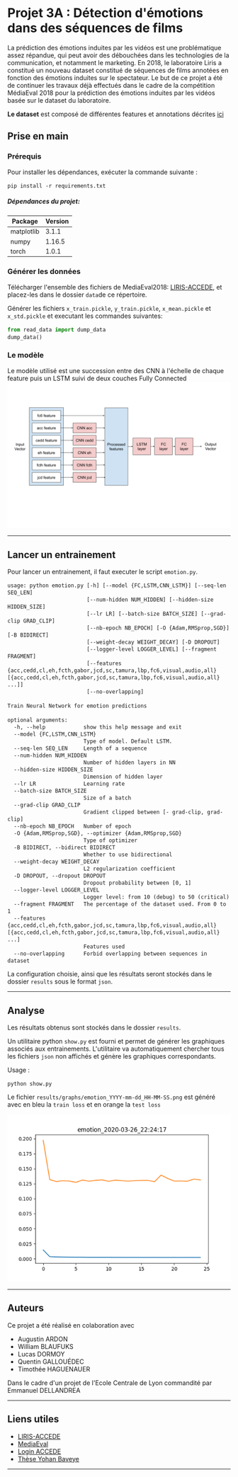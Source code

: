 # Projet 3A : Détection d'émotions dans des séquences de films

La prédiction des émotions induites par les vidéos est une problématique assez répandue, qui peut avoir des débouchées dans les technologies de la communication, 
et notamment le marketing. En 2018, le laboratoire Liris a constitué un nouveau dataset constitué de séquences de films annotées en fonction des émotions induites
sur le spectateur. Le but de ce projet a été de continuer les travaux déjà effectués dans le cadre de la compétition MédiaEval 2018 pour la prédiction des émotions induites 
par les vidéos basée sur le dataset du laboratoire.

**Le dataset** est composé de différentes features et annotations décrites [ici](data/README.md)

## Prise en main

### Prérequis

Pour installer les dépendances, exécuter la commande suivante : 
```shell script
pip install -r requirements.txt
```

##### Dépendances du projet:

| Package  | Version |
| ------------- | ------------- |
| matplotlib  | 3.1.1  |
| numpy  | 1.16.5  |
| torch  | 1.0.1  |

### Générer les données

Télécharger l'ensemble des fichiers de MediaEval2018: [LIRIS-ACCEDE](https://liris-accede.ec-lyon.fr/), et placez-les dans le dossier ```data```de ce répertoire.

Générer les fichiers ```x_train.pickle```, ```y_train.pickle```, ```x_mean.pickle``` et ```x_std.pickle``` et executant les commandes suivantes:

```python
from read_data import dump_data
dump_data()
```

### Le modèle

Le modèle utilisé est une succession entre des CNN à l'échelle de chaque feature puis un LSTM suivi de deux couches Fully Connected
![Alt text](./architecture.svg)

--------------------

## Lancer un entrainement

Pour lancer un entrainement, il faut executer le script ```emotion.py```.

```
usage: python emotion.py [-h] [--model {FC,LSTM,CNN_LSTM}] [--seq-len SEQ_LEN]
                         [--num-hidden NUM_HIDDEN] [--hidden-size HIDDEN_SIZE]
                         [--lr LR] [--batch-size BATCH_SIZE] [--grad-clip GRAD_CLIP]
                         [--nb-epoch NB_EPOCH] [-O {Adam,RMSprop,SGD}] [-B BIDIRECT]
                         [--weight-decay WEIGHT_DECAY] [-D DROPOUT]
                         [--logger-level LOGGER_LEVEL] [--fragment FRAGMENT]
                         [--features {acc,cedd,cl,eh,fcth,gabor,jcd,sc,tamura,lbp,fc6,visual,audio,all} [{acc,cedd,cl,eh,fcth,gabor,jcd,sc,tamura,lbp,fc6,visual,audio,all} ...]]
                         [--no-overlapping]

Train Neural Network for emotion predictions

optional arguments:
  -h, --help            show this help message and exit
  --model {FC,LSTM,CNN_LSTM}
                        Type of model. Default LSTM.
  --seq-len SEQ_LEN     Length of a sequence
  --num-hidden NUM_HIDDEN
                        Number of hidden layers in NN
  --hidden-size HIDDEN_SIZE
                        Dimension of hidden layer
  --lr LR               Learning rate
  --batch-size BATCH_SIZE
                        Size of a batch
  --grad-clip GRAD_CLIP
                        Gradient clipped between [- grad-clip, grad-clip]
  --nb-epoch NB_EPOCH   Number of epoch
  -O {Adam,RMSprop,SGD}, --optimizer {Adam,RMSprop,SGD}
                        Type of optimizer
  -B BIDIRECT, --bidirect BIDIRECT
                        Whether to use bidirectional
  --weight-decay WEIGHT_DECAY
                        L2 regularization coefficient
  -D DROPOUT, --dropout DROPOUT
                        Dropout probability between [0, 1]
  --logger-level LOGGER_LEVEL
                        Logger level: from 10 (debug) to 50 (critical)
  --fragment FRAGMENT   The percentage of the dataset used. From 0 to 1
  --features {acc,cedd,cl,eh,fcth,gabor,jcd,sc,tamura,lbp,fc6,visual,audio,all} [{acc,cedd,cl,eh,fcth,gabor,jcd,sc,tamura,lbp,fc6,visual,audio,all} ...]
                        Features used
  --no-overlapping      Forbid overlapping between sequences in dataset
```

La configuration choisie, ainsi que les résultats seront stockés dans le dossier ```results``` sous le format ```json```.

--------------------

## Analyse

Les résultats obtenus sont stockés dans le dossier ```results```.

Un utilitaire python ```show.py``` est fourni et permet de générer les graphiques associés aux entrainements.
L'utilitaire va automatiquement chercher tous les fichiers ```json``` non affichés et génère les graphiques correspondants.

Usage :
```shell script
python show.py
```

Le fichier `results/graphs/emotion_YYYY-mm-dd_HH-MM-SS.png` est généré avec en bleu la `train loss` et en orange la `test loss`

![Alt text](./results/graphs/emotion_2020-03-26_22-24-17.png)

--------------------


## Auteurs

Ce projet a été réalisé en colaboration avec
* Augustin ARDON
* William BLAUFUKS
* Lucas DORMOY
* Quentin GALLOUÉDEC
* Timothée HAGUENAUER

Dans le cadre d'un projet de l'Ecole Centrale de Lyon commandité par Emmanuel DELLANDREA

--------------------

## Liens utiles

- [LIRIS-ACCEDE](https://liris-accede.ec-lyon.fr/)
- [MediaEval](http://www.multimediaeval.org/)
- [Login ACCEDE](https://liris-accede.ec-lyon.fr/files/database-download/download.php)
- [Thèse Yohan Baveye](https://tel.archives-ouvertes.fr/tel-01272240/document)

--------------------
